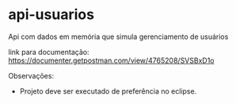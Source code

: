 # api-usuarios
Api com dados em memória que simula gerenciamento de usuários

link para documentação:
https://documenter.getpostman.com/view/4765208/SVSBxD1o

Observações:
- Projeto deve ser executado de preferência no eclipse.
